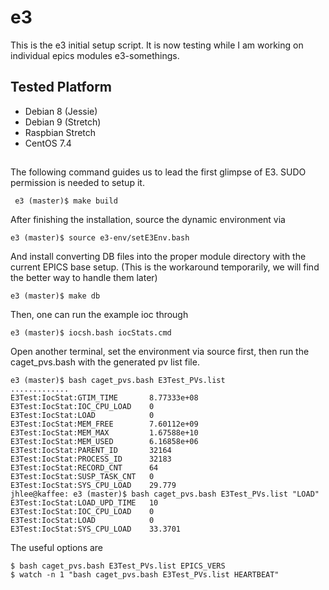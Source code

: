# e3 

This is the e3 initial setup script. It is now testing while I am working on individual epics modules e3-somethings.

## Tested Platform
* Debian 8 (Jessie)
* Debian 9 (Stretch)
* Raspbian Stretch
* CentOS 7.4 

##

The following command guides us to lead the first glimpse of E3. SUDO permission is needed to setup it.

```
 e3 (master)$ make build
```

After finishing the installation, source the dynamic environment via

```
e3 (master)$ source e3-env/setE3Env.bash
```

And install converting DB files into the proper module directory with the current EPICS base setup. (This is the workaround temporarily, we will find the better way to handle them later)

```
e3 (master)$ make db
```



Then, one can run the example ioc through 
```
e3 (master)$ iocsh.bash iocStats.cmd
```

Open another terminal, set the environment via source first, then
run the caget_pvs.bash with the generated pv list file.

```
e3 (master)$ bash caget_pvs.bash E3Test_PVs.list
.............
E3Test:IocStat:GTIM_TIME       8.77333e+08
E3Test:IocStat:IOC_CPU_LOAD    0
E3Test:IocStat:LOAD            0
E3Test:IocStat:MEM_FREE        7.60112e+09
E3Test:IocStat:MEM_MAX         1.67588e+10
E3Test:IocStat:MEM_USED        6.16858e+06
E3Test:IocStat:PARENT_ID       32164
E3Test:IocStat:PROCESS_ID      32183
E3Test:IocStat:RECORD_CNT      64
E3Test:IocStat:SUSP_TASK_CNT   0
E3Test:IocStat:SYS_CPU_LOAD    29.779
jhlee@kaffee: e3 (master)$ bash caget_pvs.bash E3Test_PVs.list "LOAD"
E3Test:IocStat:LOAD_UPD_TIME   10
E3Test:IocStat:IOC_CPU_LOAD    0
E3Test:IocStat:LOAD            0
E3Test:IocStat:SYS_CPU_LOAD    33.3701
```

The useful options are

```
$ bash caget_pvs.bash E3Test_PVs.list EPICS_VERS
$ watch -n 1 "bash caget_pvs.bash E3Test_PVs.list HEARTBEAT"

```


